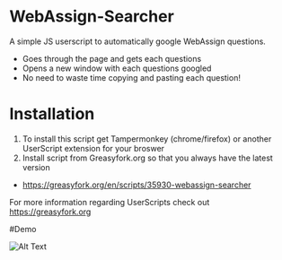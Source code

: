 # WebAssign-Searcher
A simple JS userscript to automatically google WebAssign questions.

- Goes through the page and gets each questions
- Opens a new window with each questions googled
- No need to waste time copying and pasting each question!

# Installation
1. To install this script get Tampermonkey (chrome/firefox) or another UserScript extension for your broswer
2. Install script from Greasyfork.org so that you always have the latest version
  - https://greasyfork.org/en/scripts/35930-webassign-searcher

For more information regarding UserScripts check out https://greasyfork.org

#Demo

![Alt Text](/demo.gif)
